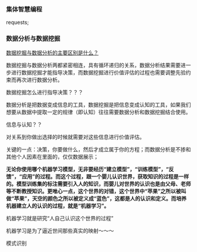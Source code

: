 ### 集体智慧编程

requests;


### 数据分析与数据挖掘

[数据挖掘与数据分析的主要区别是什么？](http://sanwen8.cn/p/10cgywg.html)

数据挖掘与数据分析两都紧密相连，具有循环递归的关系，数据分析结果需要进一步进行数据挖掘才能指导决策，而数据挖掘进行价值评估的过程也需要调整先验约束而再次进行数据分析。

数据挖掘怎么进行指导决策？？？

数据分析是把数据变成信息的工具，数据挖掘是把信息变成认知的工具，如果我们想要从数据中提取一定的规律（即认知）往往需要数据分析和数据挖掘结合使用。

信息与认知？？

对关系到你做出选择的时候就需要对这些信息进行价值评估。

关键的一点：决策，你要做什么，然后才成立属于你的方程；而数据分析是不掺和其他个人因素在里面的，仅仅数据展示；


**无论你使用哪个机器学习模型，无非要经历“建立模型”，“训练模型”，“反馈”，“应用”的过程。而这个过程，跟一个婴儿认识世界，获取知识的过程是一样的。模型训练集的标注需要引入人的知识，而婴儿对世界的认识也是由父母、老师等不断教授知识。更唯心一点，这个世界的对错，这个世界中“苹果”之所以被叫做“苹果”，天空的颜色之所以被定义成“蓝色”，这都是人的认识和定义。而培养机器建立人的认识的过程，就是“机器学习”。**

 机器学习就是研究“人自己认识这个世界的过程”
 
 机器学习是为了逼近世间那些真实的映射～～～
 
 模式识别

